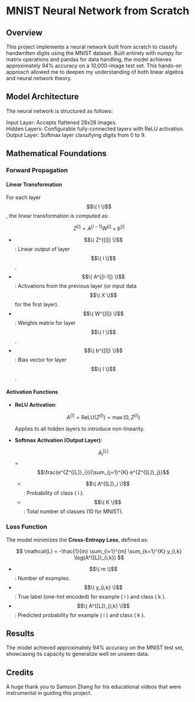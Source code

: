# MNIST Neural Network from Scratch

## Overview
This project implements a neural network built from scratch to classify handwritten digits using the MNIST dataset. Built entirely with numpy for matrix operations and pandas for data handling, the model achieves approximately 94% accuracy on a 10,000-image test set. This hands-on approach allowed me to deepen my understanding of both linear algebra and neural network theory.

## Model Architecture
The neural network is structured as follows:

Input Layer: Accepts flattened 28x28 images. <br/> 
Hidden Layers: Configurable fully-connected layers with ReLU activation. <br/> 
Output Layer: Softmax layer classifying digits from 0 to 9. <br/> 

## Mathematical Foundations

### Forward Propagation

#### Linear Transformation

For each layer $$\( l \)$$, the linear transformation is computed as:

$$Z^{[l]} = A^{[l-1]} W^{[l]} + b^{[l]}$$

- $$\( Z^{[l]} \)$$: Linear output of layer $$\( l \)$$.
- $$\( A^{[l-1]} \)$$: Activations from the previous layer (or input data $$\( X \)$$ for the first layer).
- $$\( W^{[l]} \)$$: Weights matrix for layer $$\( l \)$$.
- $$\( b^{[l]} \)$$: Bias vector for layer $$\( l \)$$.

#### Activation Functions

- **ReLU Activation**:

  $$A^{[l]} = \text{ReLU}(Z^{[l]}) = \max(0, Z^{[l]})$$

  Applies to all hidden layers to introduce non-linearity.

- **Softmax Activation (Output Layer)**:

  $$A^{[L]}_i$$ = $$\frac{e^{Z^{[L]}_i}}{\sum_{j=1}^{K} e^{Z^{[L]}_j}}$$

  - $$\( A^{[L]}_i \)$$: Probability of class \( i \).
  - $$\( K \)$$: Total number of classes (10 for MNIST).

### Loss Function

The model minimizes the **Cross-Entropy Loss**, defined as:

$$
\mathcal{L} = -\frac{1}{m} \sum_{i=1}^{m} \sum_{k=1}^{K} y_{i,k} \log(A^{[L]}_{i,k})
$$

- $$\( m \)$$: Number of examples.
- $$\( y_{i,k} \)$$: True label (one-hot encoded) for example \( i \) and class \( k \).
- $$\( A^{[L]}_{i,k} \)$$: Predicted probability for example \( i \) and class \( k \).
        
## Results
The model achieved approximately 94% accuracy on the MNIST test set, showcasing its capacity to generalize well on unseen data.

## Credits
A huge thank you to Samson Zhang for his educational videos that were instrumental in guiding this project.
